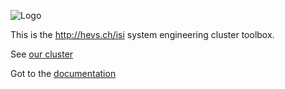 ![Logo](https://rawgit.com/hevs-isi/hades/master/images/logo1.png)

This is the http://hevs.ch/isi system engineering cluster toolbox.

See [our cluster](http://www.hevs.ch/en/rad-instituts/institute-of-systems-engineering/projects/centre-de-calcul-hades-10743)

Got to the [documentation](http://hevs-isi.github.io/hades/)
